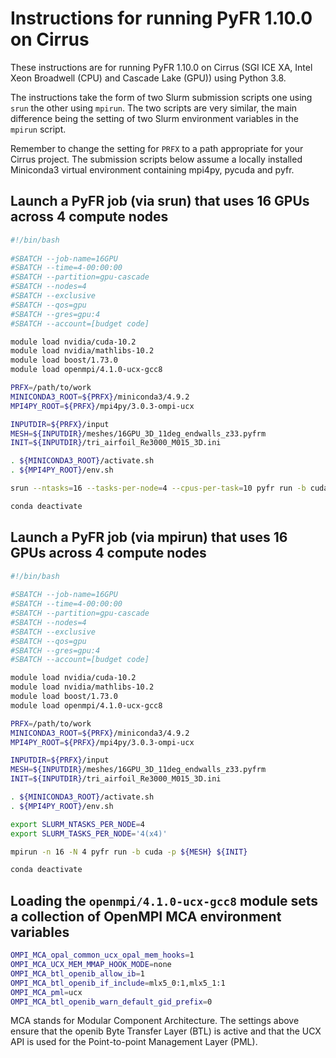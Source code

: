 Instructions for running PyFR 1.10.0 on Cirrus
==============================================

These instructions are for running PyFR 1.10.0 on Cirrus (SGI ICE XA, Intel Xeon Broadwell (CPU) and Cascade Lake (GPU)) using Python 3.8.

The instructions take the form of two Slurm submission scripts one using `srun` the other using `mpirun`.
The two scripts are very similar, the main difference being the setting of two Slurm environment variables in the `mpirun` script.

Remember to change the setting for `PRFX` to a path appropriate for your Cirrus project. The submission scripts below assume a locally installed
Miniconda3 virtual environment containing mpi4py, pycuda and pyfr.


Launch a PyFR job (via srun) that uses 16 GPUs across 4 compute nodes
---------------------------------------------------------------------

```bash
#!/bin/bash
 
#SBATCH --job-name=16GPU
#SBATCH --time=4-00:00:00
#SBATCH --partition=gpu-cascade
#SBATCH --nodes=4
#SBATCH --exclusive
#SBATCH --qos=gpu
#SBATCH --gres=gpu:4
#SBATCH --account=[budget code]

module load nvidia/cuda-10.2
module load nvidia/mathlibs-10.2
module load boost/1.73.0
module load openmpi/4.1.0-ucx-gcc8

PRFX=/path/to/work
MINICONDA3_ROOT=${PRFX}/miniconda3/4.9.2
MPI4PY_ROOT=${PRFX}/mpi4py/3.0.3-ompi-ucx

INPUTDIR=${PRFX}/input
MESH=${INPUTDIR}/meshes/16GPU_3D_11deg_endwalls_z33.pyfrm
INIT=${INPUTDIR}/tri_airfoil_Re3000_M015_3D.ini

. ${MINICONDA3_ROOT}/activate.sh
. ${MPI4PY_ROOT}/env.sh

srun --ntasks=16 --tasks-per-node=4 --cpus-per-task=10 pyfr run -b cuda -p ${MESH} ${INIT}

conda deactivate
```


Launch a PyFR job (via mpirun) that uses 16 GPUs across 4 compute nodes
-----------------------------------------------------------------------

```bash
#!/bin/bash
 
#SBATCH --job-name=16GPU
#SBATCH --time=4-00:00:00
#SBATCH --partition=gpu-cascade
#SBATCH --nodes=4
#SBATCH --exclusive
#SBATCH --qos=gpu
#SBATCH --gres=gpu:4
#SBATCH --account=[budget code]

module load nvidia/cuda-10.2
module load nvidia/mathlibs-10.2
module load boost/1.73.0
module load openmpi/4.1.0-ucx-gcc8

PRFX=/path/to/work
MINICONDA3_ROOT=${PRFX}/miniconda3/4.9.2
MPI4PY_ROOT=${PRFX}/mpi4py/3.0.3-ompi-ucx

INPUTDIR=${PRFX}/input
MESH=${INPUTDIR}/meshes/16GPU_3D_11deg_endwalls_z33.pyfrm
INIT=${INPUTDIR}/tri_airfoil_Re3000_M015_3D.ini

. ${MINICONDA3_ROOT}/activate.sh
. ${MPI4PY_ROOT}/env.sh

export SLURM_NTASKS_PER_NODE=4
export SLURM_TASKS_PER_NODE='4(x4)'

mpirun -n 16 -N 4 pyfr run -b cuda -p ${MESH} ${INIT}

conda deactivate
```


Loading the `openmpi/4.1.0-ucx-gcc8` module sets a collection of OpenMPI MCA environment variables
--------------------------------------------------------------------------------------------------

```bash
OMPI_MCA_opal_common_ucx_opal_mem_hooks=1
OMPI_MCA_UCX_MEM_MMAP_HOOK_MODE=none
OMPI_MCA_btl_openib_allow_ib=1
OMPI_MCA_btl_openib_if_include=mlx5_0:1,mlx5_1:1
OMPI_MCA_pml=ucx
OMPI_MCA_btl_openib_warn_default_gid_prefix=0
```

MCA stands for Modular Component Architecture. The settings above ensure that the openib Byte Transfer Layer (BTL)
is active and that the UCX API is used for the Point-to-point Management Layer (PML).
